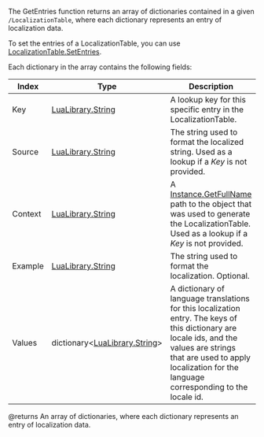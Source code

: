 The GetEntries function returns an array of dictionaries contained in a given `/LocalizationTable`, where each dictionary represents an entry of localization data.

To set the entries of a LocalizationTable, you can use [LocalizationTable.SetEntries](https://developer.roblox.com/api-reference/function/LocalizationTable/SetEntries).

Each dictionary in the array contains the following fields:

| Index   | Type                            | Description                                                                                                                                                                                                                    |
|---------|---------------------------------|--------------------------------------------------------------------------------------------------------------------------------------------------------------------------------------------------------------------------------|
| Key     | [LuaLibrary.String](https://developer.roblox.com/search#stq=String)             | A lookup key for this specific entry in the LocalizationTable.                                                                                                                                                                 |
| Source  | [LuaLibrary.String](https://developer.roblox.com/search#stq=String)             | The string used to format the localized string. Used as a lookup if a *Key* is not provided.                                                                                                                                   |
| Context | [LuaLibrary.String](https://developer.roblox.com/search#stq=String)             | A [Instance.GetFullName](https://developer.roblox.com/api-reference/function/Instance/GetFullName) path to the object that was used to generate the LocalizationTable. Used as a lookup if a *Key* is not provided.                                                                                      |
| Example | [LuaLibrary.String](https://developer.roblox.com/search#stq=String)             | The string used to format the localization. Optional.                                                                                                                                                                          |
| Values  | dictionary&lt;[LuaLibrary.String](https://developer.roblox.com/search#stq=String)&gt; | A dictionary of language translations for this localization entry. The keys of this dictionary are locale ids, and the values are strings that are used to apply localization for the language corresponding to the locale id. |
@returns An array of dictionaries, where each dictionary represents an entry of localization data.